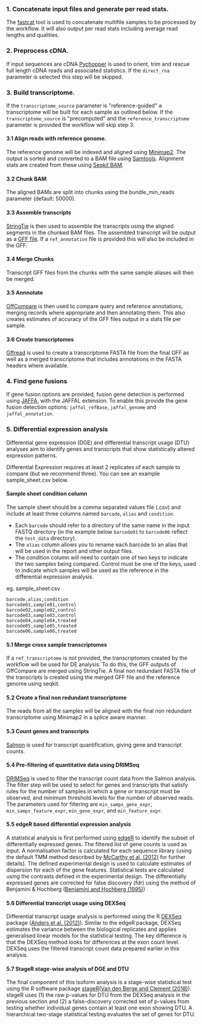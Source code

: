 ### 1. Concatenate input files and generate per read stats.
The [fastcat](https://github.com/epi2me-labs/fastcat) tool is used to concatenate multifile samples to be processed by the workflow. It will also output per read stats including average read lengths and qualities.

### 2. Preprocess cDNA.
If input sequences are cDNA [Pychopper](https://github.com/epi2me-labs/pychopper) is used to orient, trim and rescue full length cDNA reads and associated statistics. If the `direct_rna` parameter is selected this step will be skipped.

### 3. Build transcriptome.
If the `transcriptome_source` parameter is "reference-guided" a transcriptome will be built for each sample as outlined below. If the `transcriptome_source` is "precomputed" and the `reference_transcriptome` parameter is provided the workflow will skip step 3.

#### 3.1 Align reads with reference genome.
The reference genome will be indexed and aligned using [Minimap2](https://github.com/lh3/minimap2). The output is sorted and converted to a BAM file using [Samtools](https://www.htslib.org/). Alignment stats are created from these using [Seqkit BAM](https://bioinf.shenwei.me/seqkit/usage/#bam).

#### 3.2 Chunk BAM
The aligned BAMs are split into chunks using the bundle_min_reads parameter (default: 50000).

#### 3.3 Assemble transcripts
[StringTie](https://ccb.jhu.edu/software/stringtie/) is then used to assemble the transcripts using the aligned segments in the chunked BAM files. The assembled transcript will be output as a [GFF file](https://www.ensembl.org/info/website/upload/gff3.html). If a `ref_annotation` file is provided this will also be included in the GFF.

#### 3.4 Merge Chunks
Transcript GFF files from the chunks with the same sample aliases will then be merged.

#### 3.5 Annnotate
[GffCompare](https://ccb.jhu.edu/software/stringtie/gffcompare.html) is then used to compare query and reference annotations, merging records where appropriate and then annotating them. This also creates estimates of accuracy of the GFF files output in a stats file per sample.

#### 3.6 Create transcriptomes
[Gffread](https://github.com/gpertea/gffread) is used to create a transcriptome FASTA file from the final GFF as well as a merged transcriptome that includes annotations in the FASTA headers where available.

### 4. Find gene fusions
If gene fusion options are provided, fusion gene detection is performed using [JAFFA](https://github.com/Oshlack/JAFFA), with the JAFFAL extension. To enable this provide the gene fusion detection options: `jaffal_refBase`, `jaffal_genome` and `jaffal_annotation`.

### 5. Differential expression analysis

Differential gene expression (DGE) and differential transcript usage (DTU) analyses aim to identify genes and transcripts that show statistically altered expression patterns.

Differential Expression requires at least 2 replicates of each sample to compare (but we recommend three). You can see an example sample_sheet.csv below.

#### Sample sheet condition column
The sample sheet should be a comma separated values file (.csv) and include at least three columns named `barcode`, `alias` and `condition`.
- Each `barcode` should refer to a directory of the same name in the input FASTQ directory (in the example below `barcode01` to `barcode06` reflect the `test_data` directory).
- The `alias` column allows you to rename each barcode to an alias that will be used in the report and other output files.
- The condition column will need to contain one of two keys to indicate the two samples being compared. Control must be one of the keys, used to indicate which samples will be used as the reference in the differential expression analysis.

eg. sample_sheet.csv
```
barcode,alias,condition
barcode01,sample01,control
barcode02,sample02,control
barcode03,sample03,control
barcode04,sample04,treated
barcode05,sample05,treated
barcode06,sample06,treated
```

#### 5.1 Merge cross sample transcriptomes
If a `ref_transcriptome` is not provided, the transcriptomes created by the workflow will be used for DE analysis. To do this, the GFF outputs of GffCompare are merged using StringTie. A final non redundant FASTA file of the transcripts is created using the merged GFF file and the reference genome using seqkit.

#### 5.2 Create a final non redundant transcriptome
The reads from all the samples will be aligned with the final non redundant transcriptome using Minimap2 in a splice aware manner.

#### 5.3 Count genes and transcripts
[Salmon](https://github.com/COMBINE-lab/salmon) is used for transcript quantification, giving gene and transcript counts.

#### 5.4 Pre-filtering of quantitative data using DRIMSeq
[DRIMSeq](https://bioconductor.org/packages/release/bioc/html/DRIMSeq.html) is used to filter the transcript count data from the Salmon analysis. The filter step will be used to select for genes and transcripts that satisfy rules for the number of samples in which a gene or transcript must be observed, and minimum threshold levels for the number of observed reads. The parameters used for filtering are `min_samps_gene_expr`, `min_samps_feature_expr`, `min_gene_expr`, and `min_feature_expr`. 

#### 5.5 edgeR based differential expression analysis
A statistical analysis is first performed using [edgeR](https://bioconductor.org/packages/release/bioc/html/edgeR.html) to identify the subset of differentially expressed genes. The filtered list of gene counts is used as input. A normalisation factor is calculated for each sequence library (using the default TMM method described by [McCarthy et al. (2012)](https://www.ncbi.nlm.nih.gov/pmc/articles/PMC3378882/) for further details). The defined experimental design is used to calculate estimates of dispersion for each of the gene features. Statistical tests are calculated using the contrasts defined in the experimental design. The differentially expressed genes are corrected for false discovery (fdr) using the method of Benjamini & Hochberg ([Benjamini and Hochberg (1995)](https://www.jstor.org/stable/2346101))

#### 5.6 Differential transcript usage using DEXSeq
Differential transcript usage analysis is performed using the R [DEXSeq](https://bioconductor.org/packages/release/bioc/html/DEXSeq.html) package ([Anders et al. (2012)](https://www.ncbi.nlm.nih.gov/pmc/articles/PMC3460195/)). Similar to the edgeR package, DEXSeq estimates the variance between the biological replicates and applies generalised linear models for the statistical testing. The key difference is that the DEXSeq method looks for differences at the exon count level. DEXSeq uses the filtered transcript count data prepared earlier in this analysis. 

#### 5.7 StageR stage-wise analysis of DGE and DTU
The final component of this isoform analysis is a stage-wise statistical test using the R software package [stageR](https://bioconductor.org/packages/release/bioc/html/stageR.html)([Van den Berge and Clement (2018)](https://genomebiology.biomedcentral.com/articles/10.1186/s13059-017-1277-0)). stageR uses (1) the raw p-values for DTU from the DEXSeq analysis in the previous section and (2) a false-discovery corrected set of p-values from testing whether individual genes contain at least one exon showing DTU. A hierarchical two-stage statistical testing evaluates the set of genes for DTU.



